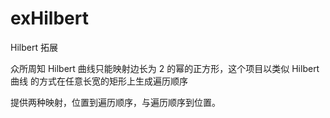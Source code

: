 # exHilbert

Hilbert 拓展

众所周知 Hilbert 曲线只能映射边长为 2 的幂的正方形，这个项目以类似 Hilbert 曲线
的方式在任意长宽的矩形上生成遍历顺序

提供两种映射，位置到遍历顺序，与遍历顺序到位置。

